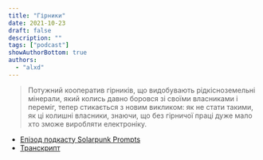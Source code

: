 ```yaml
---
title: "Гірники"
date: 2021-10-23
draft: false
description: ""
tags: ["podcast"]
showAuthorBottom: true
authors:
  - "alxd"
---
```


> Потужний кооператив гірників, що видобувають рідкісноземельні мінерали, який колись давно боровся зі своїми власниками і переміг, тепер стикається з новим викликом: як не стати такими, як ці колишні власники, знаючи, що без гірничої праці дуже мало хто зможе виробляти електроніку.

- [Епізод подкасту Solarpunk Prompts](https://podcast.tomasino.org/@SolarpunkPrompts/episodes/the-miners)
- [Транскрипт](https://wiki.tomasino.org/writing/Solarpunk-Prompts---The-Miners)
